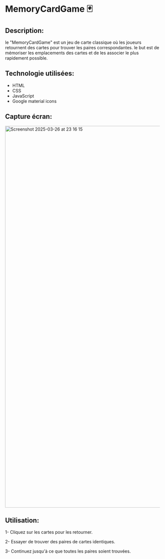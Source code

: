 # MemoryCardGame 🃏

## Description:

le "MemoryCardGame" est un jeu de carte classique où les joueurs retournent des cartes pour trouver les paires correspondantes.
le but est de mémoriser les emplacements des cartes et de les associer le plus rapidement possible.

## Technologie utilisées:

- HTML
- CSS
- JavaScript
- Google material icons

## Capture écran:
<img width="1240" alt="Screenshot 2025-03-26 at 23 16 15" src="https://github.com/user-attachments/assets/37ec0427-a72c-45e8-a527-8cdd38dad0c7" />

## Utilisation:
1- Cliquez sur les cartes pour les retourner. 

2- Essayer de trouver des paires de cartes identiques.

3- Continuez jusqu'à ce que toutes les paires soient trouvées.
